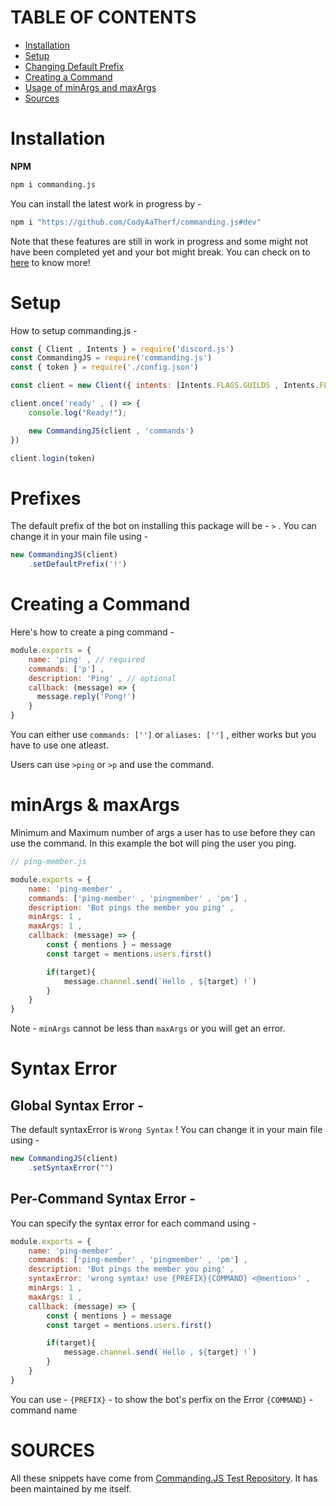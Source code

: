 # TABLE OF CONTENTS

- [Installation](#installation)
- [Setup](#setup)
- [Changing Default Prefix](#prefixes)
- [Creating a Command](#creating-a-command)
- [Usage of minArgs and maxArgs](#minargs--maxargs)
- [Sources](#sources)

# Installation

**NPM**
```bash
npm i commanding.js
```

You can install the latest work in progress by -

```bash
npm i "https://github.com/CodyAaTherf/commanding.js#dev"
```

Note that these features are still in work in progress and some might not have been completed yet and your bot might break. You can check on to [here](https://github.com/CodyAaTherf/commandingjs-tests) to know more!

# Setup

How to setup commanding.js -

```js
const { Client , Intents } = require('discord.js')
const CommandingJS = require('commanding.js')
const { token } = require('./config.json')

const client = new Client({ intents: [Intents.FLAGS.GUILDS , Intents.FLAGS.GUILD_MESSAGES] });

client.once('ready' , () => {
    console.log("Ready!");

    new CommandingJS(client , 'commands')
})

client.login(token)
```

# Prefixes

The default prefix of the bot on installing this package will be - `>` .
You can change it in your main file using -

```js
new CommandingJS(client)
    .setDefaultPrefix('!')
```

# Creating a Command

Here's how to create a ping command -

```js
module.exports = {
    name: 'ping' , // required
    commands: ['p'] ,
    description: 'Ping' , // optional
    callback: (message) => {
      message.reply('Pong!')
    }
}
```

You can either use `commands: ['']` or `aliases: ['']` , either works but you have to use one atleast.

Users can use `>ping` or `>p` and use the command.

# minArgs & maxArgs

Minimum and Maximum number of args a user has to use before they can use the command. In this example the bot will ping the user you ping.

```js
// ping-member.js

module.exports = {
    name: 'ping-member' ,
    commands: ['ping-member' , 'pingmember' , 'pm'] ,
    description: 'Bot pings the member you ping' ,
    minArgs: 1 ,
    maxArgs: 1 ,
    callback: (message) => {
        const { mentions } = message
        const target = mentions.users.first()

        if(target){
            message.channel.send(`Hello , ${target} !`)
        }
    }
}
```

Note - `minArgs` cannot be less than `maxArgs` or you will get an error.

# Syntax Error

## Global Syntax Error -

The default syntaxError is `Wrong Syntax` !
You can change it in your main file using -

```js
new CommandingJS(client)
    .setSyntaxError("")
```

## Per-Command Syntax Error -

You can specify the syntax error for each command using -

```js
module.exports = {
    name: 'ping-member' ,
    commands: ['ping-member' , 'pingmember' , 'pm'] ,
    description: 'Bot pings the member you ping' ,
    syntaxError: 'wrong symtax! use {PREFIX}{COMMAND} <@mention>' ,
    minArgs: 1 ,
    maxArgs: 1 ,
    callback: (message) => {
        const { mentions } = message
        const target = mentions.users.first()

        if(target){
            message.channel.send(`Hello , ${target} !`)
        }
    }
}
```

You can use -
`{PREFIX}` - to show the bot's perfix on the Error
`{COMMAND}` - command name

# SOURCES

All these snippets have come from [Commanding.JS Test Repository](https://github.com/CodyAaTherf/commandingjs-tests). It has been maintained by me itself.